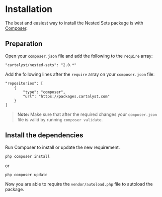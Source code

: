 # Installation

The best and easiest way to install the Nested Sets package is with [Composer](http://getcomposer.org).

## Preparation

Open your `composer.json` file and add the following to the `require` array:

	"cartalyst/nested-sets": "2.0.*"

Add the following lines after the `require` array on your `composer.json` file:

	"repositories": [
		{
			"type": "composer",
			"url": "https://packages.cartalyst.com"
		}
	]

> **Note:** Make sure that after the required changes your `composer.json` file is valid by running `composer validate`.

## Install the dependencies

Run Composer to install or update the new requirement.

	php composer install

or

	php composer update

Now you are able to require the `vendor/autoload.php` file to autoload the package.
